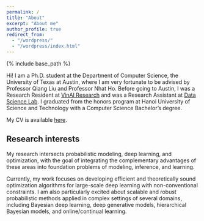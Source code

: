 ```yaml
---
permalink: /
title: "About"
excerpt: "About me"
author_profile: true
redirect_from: 
  - "/wordpress/"
  - "/wordpress/index.html"
---
```


{% include base_path %}

Hi! I am a Ph.D. student at the Department of Computer Science, the University of Texas at Austin, where I am very fortunate to be advised by Professor Qiang Liu and Professor Nhat Ho. Before going to Austin, I was a Research Resident at [VinAI Research](https://www.vinai.io/) and was a Research Assistant at [Data Science Lab](http://ds.soict.hust.edu.vn/). I graduated from the honors program at Hanoi University of Science and Technology with a Computer Science Bachelor’s degree.

My CV is available [here](https://sonpeter.github.io/CV_SonNguyen.pdf).

## Research interests
My research intersects probabilistic modeling, deep learning, and optimization, with the goal of integrating the complementary advantages of these areas into foundation problems of modeling, inference, and learning.

Currently, my work focuses on developing efficient and theoretically sound optimization algorithms for large-scale deep learning with non-conventional constraints. I am also particularly excited about scalable and robust probabilistic methods applied in complex settings of several domains, including Bayesian deep learning, deep generative models, hierarchical Bayesian models, and online/continual learning.



